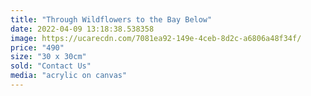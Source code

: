 ```yaml
---
title: "Through Wildflowers to the Bay Below"
date: 2022-04-09 13:18:38.538358
image: https://ucarecdn.com/7081ea92-149e-4ceb-8d2c-a6806a48f34f/
price: "490"
size: "30 x 30cm"
sold: "Contact Us"
media: "acrylic on canvas"
---
```


